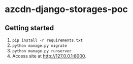 # azcdn-django-storages-poc

## Getting started

1. `pip install -r requirements.txt`
2. `python manage.py migrate`
3. `python manage.py runserver`
4. Access site at http://127.0.0.1:8000.

